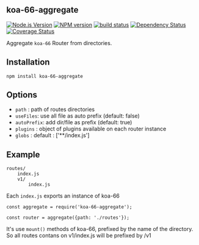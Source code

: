 ## koa-66-aggregate

[![Node.js Version][node-image]][node-url]
[![NPM version][npm-image]][npm-url]
[![build status][travis-image]][travis-url]
[![Dependency Status][dep-image]][dep-url]
[![Coverage Status][cov-img]][cov-url]

Aggregate `koa-66` Router from directories.

## Installation

```
npm install koa-66-aggregate
```
## Options
- `path` : path of routes directories
- `useFiles`: use all file as auto prefix (default: false)
- `autoPrefix`: add dir/file as prefix (default: true)
- `plugins` : object of plugins available on each router instance
- `globs` : default : ['**/index.js']

## Example

```
routes/
	index.js
	v1/
		index.js
```
Each `index.js` exports an instance of koa-66

```
const aggregate = require('koa-66-aggregate');

const router = aggregate({path: './routes'});
```

It's use `mount()` methods of koa-66, prefixed by 	the name of the directory.
So all routes contans on v1/index.js will be prefixed by /v1

[node-image]: https://img.shields.io/node/v/koa-66-aggregate.svg?style=flat-square
[node-url]: https://nodejs.org
[npm-image]: https://img.shields.io/npm/v/koa-66-aggregate.svg?style=flat-square
[npm-url]: https://npmjs.org/package/koa-66-aggregate
[travis-image]: https://img.shields.io/travis/menems/koa-66-aggregate/master.svg?style=flat-square
[travis-url]: https://travis-ci.org/menems/koa-66-aggregate
[cov-img]: https://coveralls.io/repos/menems/koa-66-aggregate/badge.svg?branch=master&service=github
[cov-url]: https://coveralls.io/github/menems/koa-66-aggregate?branch=master
[dep-image]: http://david-dm.org/menems/koa-66-aggregate.svg?style=flat-square
[dep-url]:http://david-dm.org/menems/koa-66-aggregate
